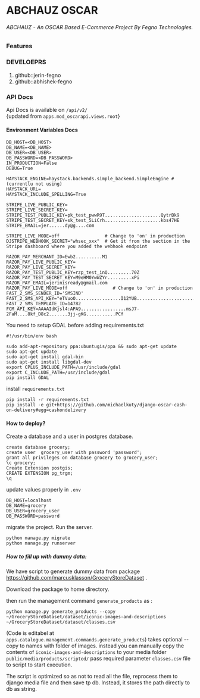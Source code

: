# ABCHAUZ OSCAR
###### ABCHAUZ - An OSCAR Based E-Commerce Project By Fegno Technologies.

### Features 


### DEVELOEPRS
1. github::jerin-fegno
2. github::abhishek-fegno

### API Docs 
Api Docs is available on `/api/v2/`     
{updated from `apps.mod_oscarapi.views.root`}


#### Environment Variables Docs

    DB_HOST=<DB_HOST>
    DB_NAME=<DB_NAME>
    DB_USER=<DB_USER>
    DB_PASSWORD=<DB_PASSWORD>
    IN_PRODUCTION=False
    DEBUG=True    
    
    HAYSTACK_ENGINE=haystack.backends.simple_backend.SimpleEngine #(currentlu not using)
    HAYSTACK_URL=
    HAYSTACK_INCLUDE_SPELLING=True
    
    STRIPE_LIVE_PUBLIC_KEY=
    STRIPE_LIVE_SECRET_KEY=
    STRIPE_TEST_PUBLIC_KEY=pk_test_pwwR9T.....................QytrBk9
    STRIPE_TEST_SECRET_KEY=sk_test_5LiCrh.....................kbs47HE
    STRIPE_EMAIL=jer......dy@g....com
    
    STRIPE_LIVE_MODE=off                 # Change to 'on' in production
    DJSTRIPE_WEBHOOK_SECRET="whsec_xxx"  # Get it from the section in the Stripe dashboard where you added the webhook endpoint
    
    RAZOR_PAY_MERCHANT_ID=Ewb2..........M1
    RAZOR_PAY_LIVE_PUBLIC_KEY=
    RAZOR_PAY_LIVE_SECRET_KEY=
    RAZOR_PAY_TEST_PUBLIC_KEY=rzp_test_inQ.........70Z
    RAZOR_PAY_TEST_SECRET_KEY=M9eHM0YwWZYr.........xPi
    RAZOR_PAY_EMAIL=jerinisready@gmail.com
    RAZOR_PAY_LIVE_MODE=off                 # Change to 'on' in production
    FAST_2_SMS_SENDER_ID='SMSIND'
    FAST_2_SMS_API_KEY="eTVuoO.................I12YUB..........................615eNu"
    FAST_2_SMS_TEMPLATE_ID=14782
    FCM_API_KEY=AAAAIdKjsl4:APA9.................msJ7-2FaM....8kf_D8c2.......3jj-gKG...........PCf



You need to setup GDAL before adding requirements.txt

```
#!/usr/bin/env bash

sudo add-apt-repository ppa:ubuntugis/ppa && sudo apt-get update
sudo apt-get update
sudo apt-get install gdal-bin
sudo apt-get install libgdal-dev
export CPLUS_INCLUDE_PATH=/usr/include/gdal
export C_INCLUDE_PATH=/usr/include/gdal
pip install GDAL
```

install `requirements.txt`


```
pip install -r requirements.txt
pip install -e git+https://github.com/michaelkuty/django-oscar-cash-on-delivery#egg=cashondelivery
```


#### How to deploy?
Create a database and a user in postgres database.

    create database grocery;
    create user  grocery_user with password 'password';
    grant all privileges on database grocery to grocery_user;
    \c grocery;
    Create Extension postgis;
    CREATE EXTENSION pg_trgm;
    \q
    
update values properly in  `.env`

    DB_HOST=localhost
    DB_NAME=grocery
    DB_USER=grocery_user
    DB_PASSWORD=password


migrate the project. Run the server.
    
    python manage.py migrate
    python manage.py runserver
    
    
##### How to fill up with dummy data:
We have script to generate dummy data from package
https://github.com/marcusklasson/GroceryStoreDataset .

Download the package to home directory.

then run the management command `generate_products` as :

    python manage.py generate_products --copy ~/GroceryStoreDataset/dataset/iconic-images-and-descriptions ~/GroceryStoreDataset/dataset/classes.csv

(Code is editabel at `apps.catalogue.management.commands.generate_products`)
takes optional  --copy to names with folder of images. instead you can manually copy the contents of 
`iconic-images-and-descriptions` to your media folder 
`public/media/products/scripted/` pass required parameter `classes.csv` file to script to start execution.


The script is optimized so as not to read all the file, reprocess them to django media file and  then save tp db. 
Instead, it stores the path directly to db as string.





